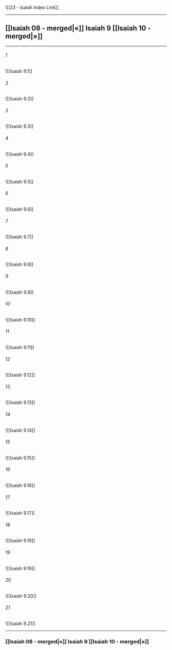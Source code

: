 ![[23 - Isaiah Index Link]]

---
##  [[Isaiah 08 - merged|«]] Isaiah 9 [[Isaiah 10 - merged|»]]

---

###### 1
![[Isaiah 9.1]] 

###### 2
![[Isaiah 9.2]] 

###### 3
![[Isaiah 9.3]] 

###### 4
![[Isaiah 9.4]]

###### 5 
![[Isaiah 9.5]] 

###### 6
![[Isaiah 9.6]] 

###### 7
![[Isaiah 9.7]] 

###### 8
![[Isaiah 9.8]] 

###### 9
![[Isaiah 9.9]] 

###### 10
![[Isaiah 9.10]] 

###### 11
![[Isaiah 9.11]] 

###### 12
![[Isaiah 9.12]]

###### 13
![[Isaiah 9.13]] 

###### 14
![[Isaiah 9.14]] 

###### 15
![[Isaiah 9.15]]

###### 16
![[Isaiah 9.16]] 

###### 17
![[Isaiah 9.17]]

###### 18
![[Isaiah 9.18]] 

###### 19
![[Isaiah 9.19]] 

###### 20
![[Isaiah 9.20]]

###### 21
![[Isaiah 9.21]] 

---
###  [[Isaiah 08 - merged|«]] Isaiah 9 [[Isaiah 10 - merged|»]]
